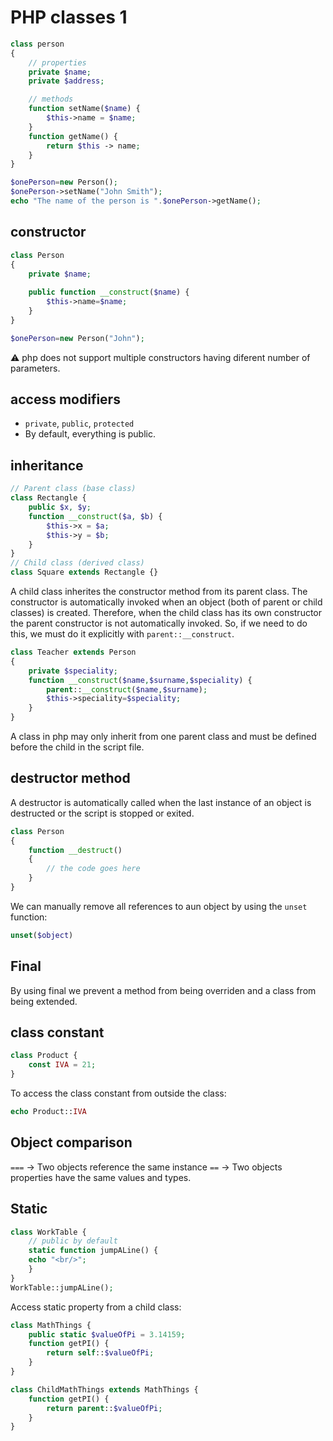# PHP classes 1

```php
class person
{
    // properties
    private $name;
    private $address;

    // methods
    function setName($name) {
        $this->name = $name;
    }
    function getName() {
        return $this -> name;
    }
}

$onePerson=new Person();
$onePerson->setName("John Smith");
echo "The name of the person is ".$onePerson->getName();
```

## constructor

```php
class Person
{
    private $name;
    
    public function __construct($name) {
        $this->name=$name;
    }
}

$onePerson=new Person("John");
```

⚠️ php does not support multiple constructors having diferent number of parameters.

## access modifiers

- `private`, `public`, `protected` 
- By default, everything is public.

## inheritance

```php
// Parent class (base class)
class Rectangle {
    public $x, $y;
    function __construct($a, $b) {
        $this->x = $a;
        $this->y = $b;
    }
}
// Child class (derived class)
class Square extends Rectangle {}
```

A child class inherites the constructor method from its parent class. The constructor is automatically invoked when an object (both of parent or child classes) is created. Therefore, when the child class has its own constructor the parent constructor is not automatically invoked. So, if we need to do this, we must do it explicitly with `parent::__construct`.

```php
class Teacher extends Person
{
    private $speciality;
    function __construct($name,$surname,$speciality) {
        parent::__construct($name,$surname);
        $this->speciality=$speciality;
    }
}
```

A class in php may only inherit from one parent class and must be defined before the child in the script file.

## destructor method

A destructor is automatically called when the last instance of an object is destructed or the script is stopped or exited.

```php
class Person
{
    function __destruct()
    {
        // the code goes here
    }
}
```

We can manually remove all references to aun object by using the `unset` function:

```php
unset($object)
```

## Final

By using final we prevent a method from being overriden and a class from being extended.

## class constant

```php
class Product {
    const IVA = 21;
}
```

To access the class constant from outside the class:

```php
echo Product::IVA
```

## Object comparison

`===` -> Two objects reference the same instance
`==` -> Two objects properties have the same values and types.

## Static

```php
class WorkTable {
    // public by default
    static function jumpALine() {
    echo "<br/>";
    }
}
WorkTable::jumpALine();
```

Access static property from a child class:

```php
class MathThings {
    public static $valueOfPi = 3.14159;
    function getPI() {
        return self::$valueOfPi;
    }
}

class ChildMathThings extends MathThings {
    function getPI() {
        return parent::$valueOfPi;
    }
}
```
